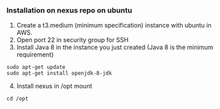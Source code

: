 ### Installation on nexus repo on ubuntu

1) Create a t3.medium (minimum specification) instance with ubuntu in AWS.
2) Open port 22 in security group for SSH
3) Install Java 8 in the instance you just created (Java 8 is the minimum requirement)
```
sudo apt-get update
sudo apt-get install openjdk-8-jdk
```
4) Install nexus in /opt mount
```
cd /opt
```